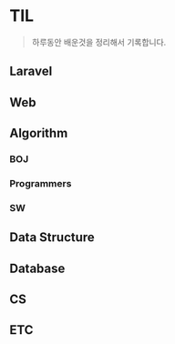 # TIL

> 하루동안 배운것을 정리해서 기록합니다.

## Laravel

## Web

## Algorithm

### BOJ

### Programmers

### SW

## Data Structure

## Database

## CS

## ETC
